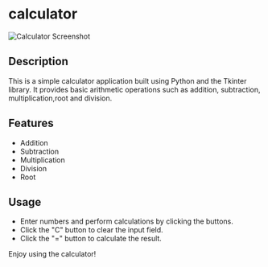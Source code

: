 # calculator
![Calculator Screenshot](calculator\Capture.PNG)
## Description

This is a simple calculator application built using Python and the Tkinter library. It provides basic arithmetic operations such as addition, subtraction, multiplication,root and division.

## Features

- Addition
- Subtraction
- Multiplication
- Division
- Root

## Usage

* Enter numbers and perform calculations by clicking the buttons.
* Click the "C" button to clear the input field.
* Click the "=" button to calculate the result.

Enjoy using the calculator!